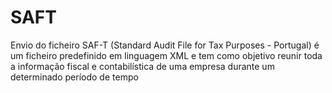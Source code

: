 # SAFT
Envio do ficheiro SAF-T (Standard Audit File for Tax Purposes - Portugal) é um ficheiro predefinido em linguagem XML e tem como objetivo reunir toda a informação fiscal e contabilística de uma empresa durante um determinado período de tempo
